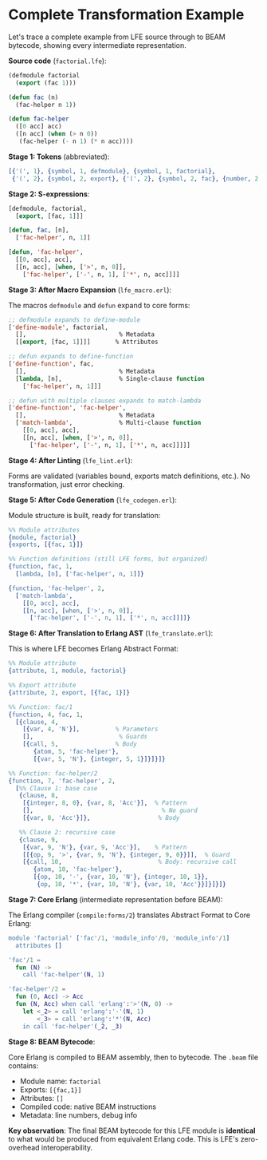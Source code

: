 # Complete Transformation Example

Let's trace a complete example from LFE source through to BEAM bytecode, showing every intermediate representation.

**Source code** (`factorial.lfe`):

```lisp
(defmodule factorial
  (export (fac 1)))

(defun fac (n)
  (fac-helper n 1))

(defun fac-helper
  ([0 acc] acc)
  ([n acc] (when (> n 0))
   (fac-helper (- n 1) (* n acc))))
```

**Stage 1: Tokens** (abbreviated):

```erlang
[{'(', 1}, {symbol, 1, defmodule}, {symbol, 1, factorial},
 {'(', 2}, {symbol, 2, export}, {'(', 2}, {symbol, 2, fac}, {number, 2, 1}, ...
```

**Stage 2: S-expressions**:

```lisp
[defmodule, factorial,
  [export, [fac, 1]]]

[defun, fac, [n],
  ['fac-helper', n, 1]]

[defun, 'fac-helper',
  [[0, acc], acc],
  [[n, acc], [when, ['>', n, 0]],
    ['fac-helper', ['-', n, 1], ['*', n, acc]]]]
```

**Stage 3: After Macro Expansion** (`lfe_macro.erl`):

The macros `defmodule` and `defun` expand to core forms:

```lisp
;; defmodule expands to define-module
['define-module', factorial,
  [],                          % Metadata
  [[export, [fac, 1]]]]       % Attributes

;; defun expands to define-function
['define-function', fac,
  [],                          % Metadata
  [lambda, [n],                % Single-clause function
    ['fac-helper', n, 1]]]

;; defun with multiple clauses expands to match-lambda
['define-function', 'fac-helper',
  [],                          % Metadata
  ['match-lambda',             % Multi-clause function
    [[0, acc], acc],
    [[n, acc], [when, ['>', n, 0]],
      ['fac-helper', ['-', n, 1], ['*', n, acc]]]]]
```

**Stage 4: After Linting** (`lfe_lint.erl`):

Forms are validated (variables bound, exports match definitions, etc.). No transformation, just error checking.

**Stage 5: After Code Generation** (`lfe_codegen.erl`):

Module structure is built, ready for translation:

```erlang
%% Module attributes
{module, factorial}
{exports, [{fac, 1}]}

%% Function definitions (still LFE forms, but organized)
{function, fac, 1,
  [lambda, [n], ['fac-helper', n, 1]]}

{function, 'fac-helper', 2,
  ['match-lambda',
    [[0, acc], acc],
    [[n, acc], [when, ['>', n, 0]],
      ['fac-helper', ['-', n, 1], ['*', n, acc]]]]}
```

**Stage 6: After Translation to Erlang AST** (`lfe_translate.erl`):

This is where LFE becomes Erlang Abstract Format:

```erlang
%% Module attribute
{attribute, 1, module, factorial}

%% Export attribute
{attribute, 2, export, [{fac, 1}]}

%% Function: fac/1
{function, 4, fac, 1,
  [{clause, 4,
    [{var, 4, 'N'}],          % Parameters
    [],                        % Guards
    [{call, 5,                % Body
       {atom, 5, 'fac-helper'},
       [{var, 5, 'N'}, {integer, 5, 1}]}]}]}

%% Function: fac-helper/2
{function, 7, 'fac-helper', 2,
  [%% Clause 1: base case
   {clause, 8,
    [{integer, 8, 0}, {var, 8, 'Acc'}],  % Pattern
    [],                                    % No guard
    [{var, 8, 'Acc'}]},                   % Body

   %% Clause 2: recursive case
   {clause, 9,
    [{var, 9, 'N'}, {var, 9, 'Acc'}],    % Pattern
    [[{op, 9, '>', {var, 9, 'N'}, {integer, 9, 0}}]],  % Guard
    [{call, 10,                           % Body: recursive call
       {atom, 10, 'fac-helper'},
       [{op, 10, '-', {var, 10, 'N'}, {integer, 10, 1}},
        {op, 10, '*', {var, 10, 'N'}, {var, 10, 'Acc'}}]}]}]}
```

**Stage 7: Core Erlang** (intermediate representation before BEAM):

The Erlang compiler (`compile:forms/2`) translates Abstract Format to Core Erlang:

```erlang
module 'factorial' ['fac'/1, 'module_info'/0, 'module_info'/1]
  attributes []

'fac'/1 =
  fun (N) ->
    call 'fac-helper'(N, 1)

'fac-helper'/2 =
  fun (0, Acc) -> Acc
  fun (N, Acc) when call 'erlang':'>'(N, 0) ->
    let <_2> = call 'erlang':'-'(N, 1)
        <_3> = call 'erlang':'*'(N, Acc)
    in call 'fac-helper'(_2, _3)
```

**Stage 8: BEAM Bytecode**:

Core Erlang is compiled to BEAM assembly, then to bytecode. The `.beam` file contains:

- Module name: `factorial`
- Exports: `[{fac,1}]`
- Attributes: `[]`
- Compiled code: native BEAM instructions
- Metadata: line numbers, debug info

**Key observation**: The final BEAM bytecode for this LFE module is **identical** to what would be produced from equivalent Erlang code. This is LFE's zero-overhead interoperability.
